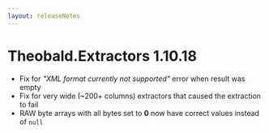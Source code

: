 ```yaml
---
layout: releaseNotes
---
```


# Theobald.Extractors 1.10.18

- Fix for *"XML format  currently not supported"* error when result was empty
- Fix for very wide (~200+ columns) extractors that caused the extraction to fail
- RAW byte arrays with all bytes set to **0** now have correct values instead of `null`